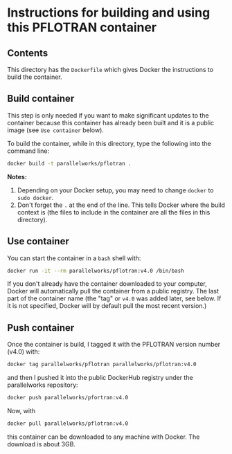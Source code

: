 # Instructions for building and using this PFLOTRAN container

## Contents

This directory has the `Dockerfile` which gives Docker the instructions
to build the container.

## Build container

This step is only needed if you want to make significant updates to the container because this container has already been built and it is a public image (see `Use container` below).

To build the container, while in this directory,
type the following into the command line:
```bash
docker build -t parallelworks/pflotran .
```
**Notes:**
1. Depending on your Docker setup, you may need to change `docker` to
`sudo docker`.
2. Don't forget the `.` at the end of the line.  This tells Docker where the build context is (the files to include in the container are all the files in this directory).

## Use container

You can start the container in a `bash` shell with:
```bash
docker run -it --rm parallelworks/pflotran:v4.0 /bin/bash
```
If you don't already have the container downloaded to your computer, Docker will automatically pull the container from a public registry.  The last part of the container name (the "tag" or `v4.0` was added later, see below.  If it is not specified, Docker will by default pull the most recent version.)

## Push container

Once the container is build, I tagged it with the PFLOTRAN
version number (v4.0) with:
```bash
docker tag parallelworks/pflotran parallelworks/pflotran:v4.0
```
and then I pushed it into the public DockerHub registry
under the parallelworks repository:
```bash
docker push parallelworks/pfortran:v4.0
```
Now, with
```bash
docker pull parallelworks/pflotran:v4.0
```
this container can be downloaded to any machine
with Docker.  The download is about 3GB.
